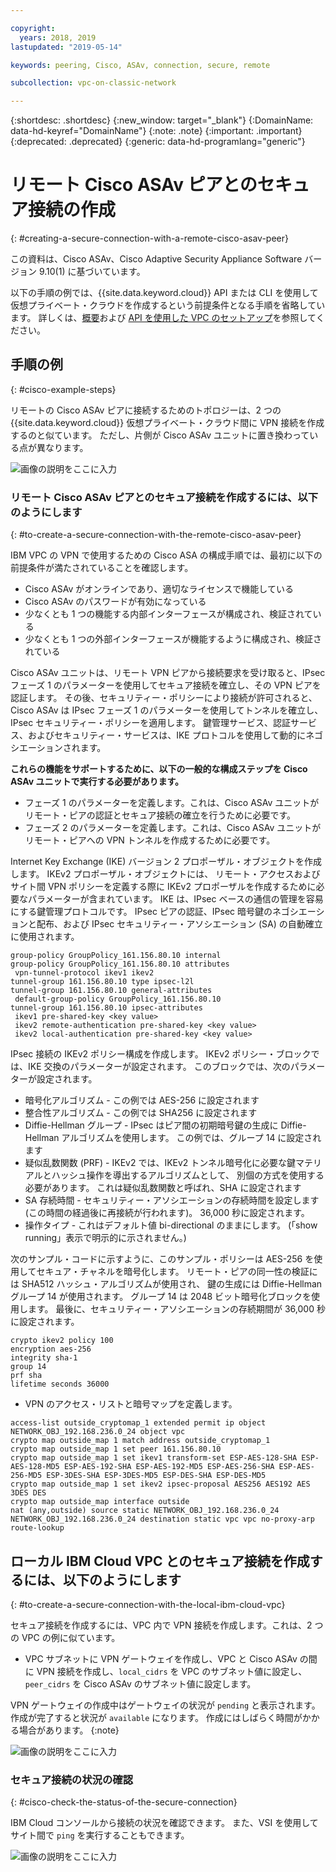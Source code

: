 ```yaml
---

copyright:
  years: 2018, 2019
lastupdated: "2019-05-14"

keywords: peering, Cisco, ASAv, connection, secure, remote

subcollection: vpc-on-classic-network

---
```


{:shortdesc: .shortdesc} 
{:new_window: target="_blank"} 
{:DomainName: data-hd-keyref="DomainName"} 
{:note: .note} 
{:important: .important} 
{:deprecated: .deprecated} 
{:generic: data-hd-programlang="generic"}

# リモート Cisco ASAv ピアとのセキュア接続の作成
{: #creating-a-secure-connection-with-a-remote-cisco-asav-peer}

この資料は、Cisco ASAv、Cisco Adaptive Security Appliance Software バージョン 9.10(1) に基づいています。

以下の手順の例では、{{site.data.keyword.cloud}} API または CLI を使用して仮想プライベート・クラウドを作成するという前提条件となる手順を省略しています。 詳しくは、[概要](/docs/vpc-on-classic?topic=vpc-on-classic-getting-started)および [API を使用した VPC のセットアップ](/docs/vpc-on-classic?topic=vpc-on-classic-creating-a-vpc-using-the-rest-apis)を参照してください。

## 手順の例
{: #cisco-example-steps}

リモートの Cisco ASAv ピアに接続するためのトポロジーは、2 つの {{site.data.keyword.cloud}} 仮想プライベート・クラウド間に VPN 接続を作成するのと似ています。 ただし、片側が Cisco ASAv ユニットに置き換わっている点が異なります。

![画像の説明をここに入力](./images/vpc-vpn-asav-figure.png)

### リモート Cisco ASAv ピアとのセキュア接続を作成するには、以下のようにします
{: #to-create-a-secure-connection-with-the-remote-cisco-asav-peer}

IBM VPC の VPN で使用するための Cisco ASA の構成手順では、最初に以下の前提条件が満たされていることを確認します。

* Cisco ASAv がオンラインであり、適切なライセンスで機能している
* Cisco ASAv のパスワードが有効になっている
* 少なくとも 1 つの機能する内部インターフェースが構成され、検証されている
* 少なくとも 1 つの外部インターフェースが機能するように構成され、検証されている

Cisco ASAv ユニットは、リモート VPN ピアから接続要求を受け取ると、IPsec フェーズ 1 のパラメーターを使用してセキュア接続を確立し、その VPN ピアを認証します。 その後、セキュリティー・ポリシーにより接続が許可されると、Cisco ASAv は IPsec フェーズ 1 のパラメーターを使用してトンネルを確立し、IPsec セキュリティー・ポリシーを適用します。 鍵管理サービス、認証サービス、およびセキュリティー・サービスは、IKE プロトコルを使用して動的にネゴシエーションされます。

**これらの機能をサポートするために、以下の一般的な構成ステップを Cisco ASAv ユニットで実行する必要があります。**

* フェーズ 1 のパラメーターを定義します。これは、Cisco ASAv ユニットがリモート・ピアの認証とセキュア接続の確立を行うために必要です。
* フェーズ 2 のパラメーターを定義します。これは、Cisco ASAv ユニットがリモート・ピアへの VPN トンネルを作成するために必要です。

Internet Key Exchange (IKE) バージョン 2 プロポーザル・オブジェクトを作成します。 IKEv2 プロポーザル・オブジェクトには、
リモート・アクセスおよびサイト間 VPN ポリシーを定義する際に IKEv2 プロポーザルを作成するために必要なパラメーターが含まれています。 IKE は、IPsec ベースの通信の管理を容易にする鍵管理プロトコルです。 IPsec ピアの認証、IPsec 暗号鍵のネゴシエーションと配布、および IPsec セキュリティー・アソシエーション (SA) の自動確立に使用されます。 

```
group-policy GroupPolicy_161.156.80.10 internal
group-policy GroupPolicy_161.156.80.10 attributes
 vpn-tunnel-protocol ikev1 ikev2 
tunnel-group 161.156.80.10 type ipsec-l2l
tunnel-group 161.156.80.10 general-attributes
 default-group-policy GroupPolicy_161.156.80.10
tunnel-group 161.156.80.10 ipsec-attributes
 ikev1 pre-shared-key <key value>
 ikev2 remote-authentication pre-shared-key <key value>
 ikev2 local-authentication pre-shared-key <key value>
```

IPsec 接続の IKEv2 ポリシー構成を作成します。 IKEv2 ポリシー・ブロックでは、IKE 交換のパラメーターが設定されます。 このブロックでは、次のパラメーターが設定されます。
* 暗号化アルゴリズム - この例では AES-256 に設定されます
* 整合性アルゴリズム - この例では SHA256 に設定されます
* Diffie-Hellman グループ - IPsec はピア間の初期暗号鍵の生成に Diffie-Hellman アルゴリズムを使用します。 この例では、グループ 14 に設定されます
* 疑似乱数関数 (PRF) - IKEv2 では、IKEv2 トンネル暗号化に必要な鍵マテリアルとハッシュ操作を導出するアルゴリズムとして、
別個の方式を使用する必要があります。 これは疑似乱数関数と呼ばれ、SHA に設定されます
* SA 存続時間 - セキュリティー・アソシエーションの存続時間を設定します (この時間の経過後に再接続が行われます)。 36,000 秒に設定されます。
* 操作タイプ - これはデフォルト値 bi-directional のままにします。 (「show running」表示で明示的に示されません。)

次のサンプル・コードに示すように、このサンプル・ポリシーは AES-256 を使用してセキュア・チャネルを暗号化します。 リモート・ピアの同一性の検証には SHA512 ハッシュ・アルゴリズムが使用され、
鍵の生成には Diffie-Hellman グループ 14 が使用されます。 グループ 14 は 2048 ビット暗号化ブロックを使用します。 最後に、セキュリティー・アソシエーションの存続期間が 36,000 秒に設定されます。

```
crypto ikev2 policy 100
encryption aes-256
integrity sha-1
group 14
prf sha
lifetime seconds 36000
```

* VPN のアクセス・リストと暗号マップを定義します。

```
access-list outside_cryptomap_1 extended permit ip object NETWORK_OBJ_192.168.236.0_24 object vpc 
crypto map outside_map 1 match address outside_cryptomap_1
crypto map outside_map 1 set peer 161.156.80.10 
crypto map outside_map 1 set ikev1 transform-set ESP-AES-128-SHA ESP-AES-128-MD5 ESP-AES-192-SHA ESP-AES-192-MD5 ESP-AES-256-SHA ESP-AES-256-MD5 ESP-3DES-SHA ESP-3DES-MD5 ESP-DES-SHA ESP-DES-MD5
crypto map outside_map 1 set ikev2 ipsec-proposal AES256 AES192 AES 3DES DES
crypto map outside_map interface outside
nat (any,outside) source static NETWORK_OBJ_192.168.236.0_24 NETWORK_OBJ_192.168.236.0_24 destination static vpc vpc no-proxy-arp route-lookup
```

## ローカル IBM Cloud VPC とのセキュア接続を作成するには、以下のようにします
{: #to-create-a-secure-connection-with-the-local-ibm-cloud-vpc}

セキュア接続を作成するには、VPC 内で VPN 接続を作成します。これは、2 つの VPC の例に似ています。

* VPC サブネットに VPN ゲートウェイを作成し、VPC と Cisco ASAv の間に VPN 接続を作成し、`local_cidrs` を VPC のサブネット値に設定し、`peer_cidrs` を Cisco ASAv のサブネット値に設定します。

VPN ゲートウェイの作成中はゲートウェイの状況が `pending` と表示されます。作成が完了すると状況が `available` になります。 作成にはしばらく時間がかかる場合があります。 
{:note}


![画像の説明をここに入力](./images/vpc-vpn-asav-connection.png)

### セキュア接続の状況の確認
{: #cisco-check-the-status-of-the-secure-connection}

IBM Cloud コンソールから接続の状況を確認できます。 また、VSI を使用してサイト間で `ping` を実行することもできます。

![画像の説明をここに入力](./images/vpc-vpn-asav-status.png)
